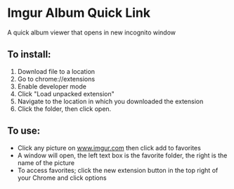 # Imgur Album Quick Link
A quick album viewer that opens in new incognito window
## To install:
  1. Download file to a location
  2. Go to chrome://extensions
  3. Enable developer mode
  4. Click "Load unpacked extension"
  5. Navigate to the location in which you downloaded the extension
  6. Click the folder, then click open.
  
## To use:
  - Click any picture on www.imgur.com then click add to favorites
  - A window will open, the left text box is the favorite folder, the right is the name of the picture
  - To access favorites; click the new extension button in the top right of your Chrome and click options
